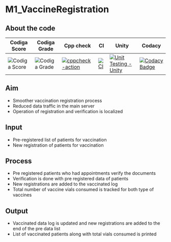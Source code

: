 # M1_VaccineRegistration
## About the code
| Codiga Score | Codiga Grade | Cpp check | CI | Unity | Codacy |
| --- | --- | --- | --- | --- | --- |
| ![Codiga Score ](https://api.codiga.io/project/32475/score/svg)| ![Codiga Grade](https://api.codiga.io/project/32475/status/svg)|[![cppcheck-action](https://github.com/ShebaBhupathi/M1_VaccineRegistration/actions/workflows/cppcheck.yml/badge.svg)](https://github.com/ShebaBhupathi/M1_VaccineRegistration/actions/workflows/cppcheck.yml)|[![CI](https://github.com/ShebaBhupathi/M1_VaccineRegistration/actions/workflows/main.yml/badge.svg)](https://github.com/ShebaBhupathi/M1_VaccineRegistration/actions/workflows/main.yml)|[![Unit Testing - Unity](https://github.com/ShebaBhupathi/M1_VaccineRegistration/actions/workflows/unity.yml/badge.svg)](https://github.com/ShebaBhupathi/M1_VaccineRegistration/actions/workflows/unity.yml)| [![Codacy Badge](https://app.codacy.com/project/badge/Grade/0cadfb4f692a4bc98910d6b133040f17)](https://www.codacy.com/gh/ShebaBhupathi/M1_VaccineRegistration/dashboard?utm_source=github.com&amp;utm_medium=referral&amp;utm_content=ShebaBhupathi/M1_VaccineRegistration&amp;utm_campaign=Badge_Grade)|
## Aim
* Smoother vaccination registration process
* Reduced data traffic in the main server
* Operation of registration and verification is localized
## Input
* Pre-registered list of patients for vaccination
* New registration of patients for vaccination
## Process
* Pre registered patients who had appointments verify the documents
* Verification is done with pre registered data of patients
* New registrations are added to the vaccinated log
* Total number of vaccine vials consumed is tracked for both type of vaccines
## Output
* Vaccinated data log is updated and new registrations are added to the end of the pre data list
* List of vaccinated patients along with total vials consumed is printed
